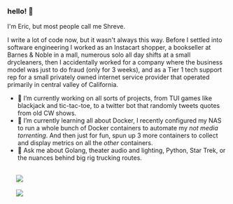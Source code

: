 ### hello! 👋

I'm Eric, but most people call me Shreve. 

I write a lot of code now, but it wasn't always this way. Before I settled into software engineering I worked as an Instacart shopper, a bookseller at Barnes & Noble in a mall, numerous solo all day shifts at a small drycleaners, then I accidentally worked for a company where the business model was just to do fraud (only for 3 weeks), and as a Tier 1 tech support rep for a small privately owned internet service provider that operated primarily in central valley of California.

- 🔭 I’m currently working on all sorts of projects, from TUI games like blackjack and tic-tac-toe, to a twitter bot that randomly tweets quotes from old CW shows.
- 🌱 I’m currently learning all about Docker, I recently configured my NAS to run a whole bunch of Docker containers to automate my _not media torrenting_. And then just for fun, spun up 3 more containers to collect and display metrics on all the _other_ containers.
- 💬 Ask me about Golang, theater audio and lighting, Python, Star Trek, or the nuances behind big rig trucking routes.

<br>

<!-- 
[![ecshreve's gitHub stats](https://github-readme-stats.vercel.app/api?username=ecshreve&show_icons=true&theme=gruvbox&count_private=true)]
[![Top Langs](https://github-readme-stats.vercel.app/api/top-langs/?username=ecshreve&theme=gruvbox)] 
-->

<div>
  <div>
    <img align="center" hspace="20" src="https://github-readme-stats.vercel.app/api?username=ecshreve&show_icons=true&theme=gruvbox&count_private=true" />
  </div>
  
  <br />
  
  <div>
    <img align="center" hspace="20" src="https://github-readme-stats.vercel.app/api/top-langs/?username=ecshreve&theme=gruvbox&langs_count=3" />
  </div>
</div>

